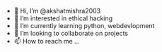 - 👋 Hi, I’m @akshatmishra2003
- 👀 I’m interested in ethical hacking
- 🌱 I’m currently learning python, webdevlopment
- 💞️ I’m looking to collaborate on projects
- 📫 How to reach me ...

<!---
akshatmishra2003/akshatmishra2003 is a ✨ special ✨ repository because its `README.md` (this file) appears on your GitHub profile.
You can click the Preview link to take a look at your changes.
--->
